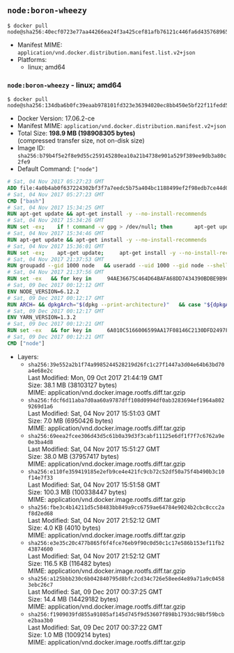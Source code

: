 ## `node:boron-wheezy`

```console
$ docker pull node@sha256:40ecf0723e77aa44266ea24f3a425cef81afb76121c446fa6d435768965c5de1
```

-	Manifest MIME: `application/vnd.docker.distribution.manifest.list.v2+json`
-	Platforms:
	-	linux; amd64

### `node:boron-wheezy` - linux; amd64

```console
$ docker pull node@sha256:134dba6b0fc39eaab978101fd323e36394020ec8bb450e5bf22f11fedd5aea98
```

-	Docker Version: 17.06.2-ce
-	Manifest MIME: `application/vnd.docker.distribution.manifest.v2+json`
-	Total Size: **198.9 MB (198908305 bytes)**  
	(compressed transfer size, not on-disk size)
-	Image ID: `sha256:b79b4f5e2f8e9d55c259145280ea10a21b4738e901a529f389ee9db3a80c2fe9`
-	Default Command: `["node"]`

```dockerfile
# Sat, 04 Nov 2017 05:27:23 GMT
ADD file:4a0b4ab0f637224302bf3f7a7eedc5b75a404bc1188499ef2f98edb7ce44d0ed in / 
# Sat, 04 Nov 2017 05:27:23 GMT
CMD ["bash"]
# Sat, 04 Nov 2017 15:34:25 GMT
RUN apt-get update && apt-get install -y --no-install-recommends 		ca-certificates 		curl 		wget 	&& rm -rf /var/lib/apt/lists/*
# Sat, 04 Nov 2017 15:34:26 GMT
RUN set -ex; 	if ! command -v gpg > /dev/null; then 		apt-get update; 		apt-get install -y --no-install-recommends 			gnupg 			dirmngr 		; 		rm -rf /var/lib/apt/lists/*; 	fi
# Sat, 04 Nov 2017 15:34:46 GMT
RUN apt-get update && apt-get install -y --no-install-recommends 		bzr 		git 		mercurial 		openssh-client 		subversion 				procps 	&& rm -rf /var/lib/apt/lists/*
# Sat, 04 Nov 2017 15:36:01 GMT
RUN set -ex; 	apt-get update; 	apt-get install -y --no-install-recommends 		autoconf 		automake 		bzip2 		dpkg-dev 		file 		g++ 		gcc 		imagemagick 		libbz2-dev 		libc6-dev 		libcurl4-openssl-dev 		libdb-dev 		libevent-dev 		libffi-dev 		libgdbm-dev 		libgeoip-dev 		libglib2.0-dev 		libjpeg-dev 		libkrb5-dev 		liblzma-dev 		libmagickcore-dev 		libmagickwand-dev 		libncurses5-dev 		libncursesw5-dev 		libpng-dev 		libpq-dev 		libreadline-dev 		libsqlite3-dev 		libssl-dev 		libtool 		libwebp-dev 		libxml2-dev 		libxslt-dev 		libyaml-dev 		make 		patch 		xz-utils 		zlib1g-dev 				$( 			if apt-cache show 'default-libmysqlclient-dev' 2>/dev/null | grep -q '^Version:'; then 				echo 'default-libmysqlclient-dev'; 			else 				echo 'libmysqlclient-dev'; 			fi 		) 	; 	rm -rf /var/lib/apt/lists/*
# Sat, 04 Nov 2017 21:37:53 GMT
RUN groupadd --gid 1000 node   && useradd --uid 1000 --gid node --shell /bin/bash --create-home node
# Sat, 04 Nov 2017 21:37:56 GMT
RUN set -ex   && for key in     94AE36675C464D64BAFA68DD7434390BDBE9B9C5     FD3A5288F042B6850C66B31F09FE44734EB7990E     71DCFD284A79C3B38668286BC97EC7A07EDE3FC1     DD8F2338BAE7501E3DD5AC78C273792F7D83545D     C4F0DFFF4E8C1A8236409D08E73BC641CC11F4C8     B9AE9905FFD7803F25714661B63B535A4C206CA9     56730D5401028683275BD23C23EFEFE93C4CFFFE     77984A986EBC2AA786BC0F66B01FBB92821C587A   ; do     gpg --keyserver pgp.mit.edu --recv-keys "$key" ||     gpg --keyserver keyserver.pgp.com --recv-keys "$key" ||     gpg --keyserver ha.pool.sks-keyservers.net --recv-keys "$key" ;   done
# Sat, 09 Dec 2017 00:12:12 GMT
ENV NODE_VERSION=6.12.2
# Sat, 09 Dec 2017 00:12:17 GMT
RUN ARCH= && dpkgArch="$(dpkg --print-architecture)"   && case "${dpkgArch##*-}" in     amd64) ARCH='x64';;     ppc64el) ARCH='ppc64le';;     *) echo "unsupported architecture"; exit 1 ;;   esac   && curl -SLO "https://nodejs.org/dist/v$NODE_VERSION/node-v$NODE_VERSION-linux-$ARCH.tar.xz"   && curl -SLO --compressed "https://nodejs.org/dist/v$NODE_VERSION/SHASUMS256.txt.asc"   && gpg --batch --decrypt --output SHASUMS256.txt SHASUMS256.txt.asc   && grep " node-v$NODE_VERSION-linux-$ARCH.tar.xz\$" SHASUMS256.txt | sha256sum -c -   && tar -xJf "node-v$NODE_VERSION-linux-$ARCH.tar.xz" -C /usr/local --strip-components=1 --no-same-owner   && rm "node-v$NODE_VERSION-linux-$ARCH.tar.xz" SHASUMS256.txt.asc SHASUMS256.txt   && ln -s /usr/local/bin/node /usr/local/bin/nodejs
# Sat, 09 Dec 2017 00:12:17 GMT
ENV YARN_VERSION=1.3.2
# Sat, 09 Dec 2017 00:12:21 GMT
RUN set -ex   && for key in     6A010C5166006599AA17F08146C2130DFD2497F5   ; do     gpg --keyserver pgp.mit.edu --recv-keys "$key" ||     gpg --keyserver keyserver.pgp.com --recv-keys "$key" ||     gpg --keyserver ha.pool.sks-keyservers.net --recv-keys "$key" ;   done   && curl -fSLO --compressed "https://yarnpkg.com/downloads/$YARN_VERSION/yarn-v$YARN_VERSION.tar.gz"   && curl -fSLO --compressed "https://yarnpkg.com/downloads/$YARN_VERSION/yarn-v$YARN_VERSION.tar.gz.asc"   && gpg --batch --verify yarn-v$YARN_VERSION.tar.gz.asc yarn-v$YARN_VERSION.tar.gz   && mkdir -p /opt/yarn   && tar -xzf yarn-v$YARN_VERSION.tar.gz -C /opt/yarn --strip-components=1   && ln -s /opt/yarn/bin/yarn /usr/local/bin/yarn   && ln -s /opt/yarn/bin/yarn /usr/local/bin/yarnpkg   && rm yarn-v$YARN_VERSION.tar.gz.asc yarn-v$YARN_VERSION.tar.gz
# Sat, 09 Dec 2017 00:12:21 GMT
CMD ["node"]
```

-	Layers:
	-	`sha256:39e552a2b1f74a9985244528219d26fc1c27f1447a3d04e64b63bd70a4e68e2c`  
		Last Modified: Mon, 09 Oct 2017 21:44:19 GMT  
		Size: 38.1 MB (38103127 bytes)  
		MIME: application/vnd.docker.image.rootfs.diff.tar.gzip
	-	`sha256:fdcf6d11aba7d0aa60a9787dff108d0994df0ab3283694ef1964a8029269d1a6`  
		Last Modified: Sat, 04 Nov 2017 15:51:03 GMT  
		Size: 7.0 MB (6950426 bytes)  
		MIME: application/vnd.docker.image.rootfs.diff.tar.gzip
	-	`sha256:69eea2fcee306d43d5c61b0a39d3f3cabf11125e6df1f7f7c6762a9e0e3ba4d8`  
		Last Modified: Sat, 04 Nov 2017 15:51:27 GMT  
		Size: 38.0 MB (37957417 bytes)  
		MIME: application/vnd.docker.image.rootfs.diff.tar.gzip
	-	`sha256:e110fe359419185e2efb9ce4e421fc9cb72c52df50a75f4b490b3c10f14e7f33`  
		Last Modified: Sat, 04 Nov 2017 15:51:58 GMT  
		Size: 100.3 MB (100338447 bytes)  
		MIME: application/vnd.docker.image.rootfs.diff.tar.gzip
	-	`sha256:fbe3c4b14211d5c58483bb849a9cc6759ae64784e9024b2cbc8ccc2af8d2ed68`  
		Last Modified: Sat, 04 Nov 2017 21:52:12 GMT  
		Size: 4.0 KB (4010 bytes)  
		MIME: application/vnd.docker.image.rootfs.diff.tar.gzip
	-	`sha256:e3e35c20c477b865f6f4fce76eb9f90c0d50c1c17e586b153ef11fb243874600`  
		Last Modified: Sat, 04 Nov 2017 21:52:12 GMT  
		Size: 116.5 KB (116482 bytes)  
		MIME: application/vnd.docker.image.rootfs.diff.tar.gzip
	-	`sha256:a125bbb230c6b042840795d8bfc2cd34c726e58eed4e89a71a9c04583ebc26c7`  
		Last Modified: Sat, 09 Dec 2017 00:37:25 GMT  
		Size: 14.4 MB (14429182 bytes)  
		MIME: application/vnd.docker.image.rootfs.diff.tar.gzip
	-	`sha256:f1909039fd855a91085af145d745f9d53607f898b1793dc98bf59bcbe2baa3b0`  
		Last Modified: Sat, 09 Dec 2017 00:37:22 GMT  
		Size: 1.0 MB (1009214 bytes)  
		MIME: application/vnd.docker.image.rootfs.diff.tar.gzip
